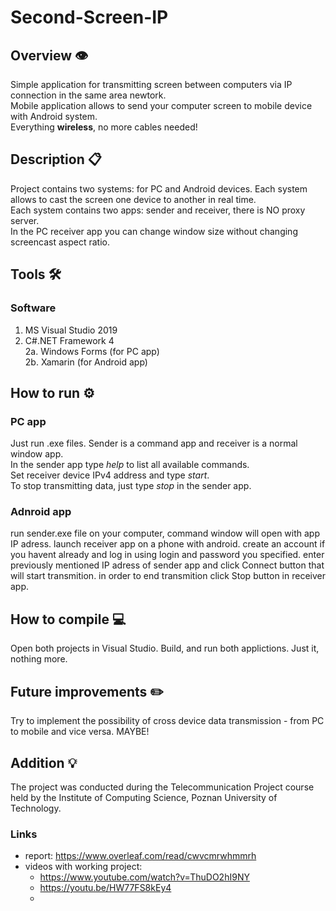 # Second-Screen-IP

## Overview 👁️
Simple application for transmitting screen between computers via IP connection in the same area newtork.  
Mobile application allows to send your computer screen to mobile device with Android system.  
Everything <b>wireless</b>, no more cables needed! 

## Description 📋
Project contains two systems: for PC and Android devices. Each system allows to cast the screen one device to another in real time.   
Each system contains two apps: sender and receiver, there is NO proxy server.   
In the PC receiver app you can change window size without changing screencast aspect ratio. 

## Tools 🛠️
### Software
1. MS Visual Studio 2019  
2. C#.NET Framework 4  
2a. Windows Forms (for PC app)  
2b. Xamarin (for Android app)  

## How to run ⚙️
### PC app
Just run .exe files. Sender is a command app and receiver is a normal window app.  
In the sender app type <i>help</i> to list all available commands.  
Set receiver device IPv4 address and type <i>start</i>.  
To stop transmitting data, just type <i>stop</i> in the sender app.

### Adnroid app
run sender.exe file on your computer, command window will open with app IP adress.
launch receiver app on a phone with android.
create an account if you havent already and log in using login and password you specified.
enter previously mentioned IP adress of sender app and click Connect button that will start transmition.
in order to end transmition click Stop button in receiver app.

## How to compile 💻
Open both projects in Visual Studio. Build, and run both applictions. Just it, nothing more. 

## Future improvements ✏️
Try to implement the possibility of cross device data transmission - from PC to mobile and vice versa. MAYBE!

## Addition 💡
The project was conducted during the Telecommunication Project course held by the Institute of Computing Science, Poznan University of Technology.

### Links
- report: https://www.overleaf.com/read/cwvcmrwhmmrh
- videos with working project: 
  - https://www.youtube.com/watch?v=ThuDO2hI9NY
  - https://youtu.be/HW77FS8kEy4
  -
